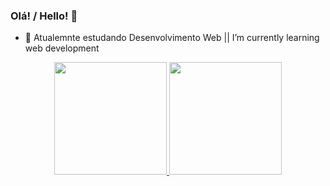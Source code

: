 ### Olá! / Hello! 👋

  - 🌱 Atualemnte estudando Desenvolvimento Web || I’m currently learning web development

<div align="center">
  <a href="https://github.com/Vitor7rs">
  <img height="180em" src="https://github-readme-stats.vercel.app/api?username=Vitor7rs&show_icons=true&theme=onedark&include_all_commits=true&count_private=true"/>
  <img height="180em" src="https://github-readme-stats.vercel.app/api/top-langs/?username=Vitor7rs&layout=compact&langs_count=7&theme=onedark"/>
</div>
